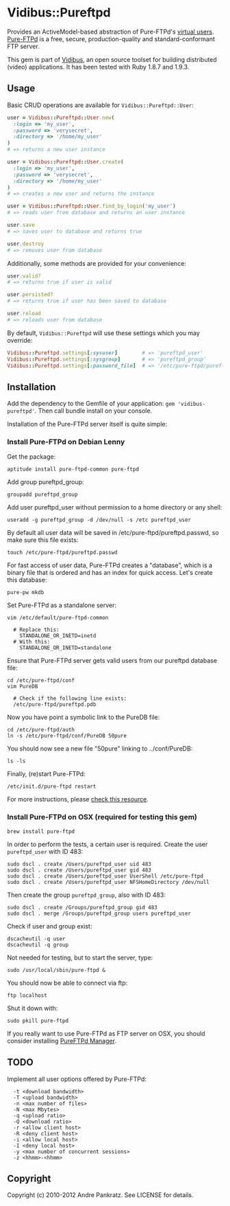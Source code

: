 # Vidibus::Pureftpd

Provides an ActiveModel-based abstraction of Pure-FTPd's [virtual users](http://download.pureftpd.org/pub/pure-ftpd/doc/README.Virtual-Users). [Pure-FTPd](http://www.pureftpd.org/project/pure-ftpd) is a free, secure, production-quality and standard-conformant FTP server.

This gem is part of [Vidibus](http://vidibus.org), an open source toolset for building distributed (video) applications. It has been tested with Ruby 1.8.7 and 1.9.3.


## Usage

Basic CRUD operations are available for `Vidibus::Pureftpd::User`:

```ruby
user = Vidibus::Pureftpd::User.new(
  :login => 'my_user',
  :password => 'verysecret',
  :directory => '/home/my_user'
)
# => returns a new user instance

user = Vidibus::Pureftpd::User.create(
  :login => 'my_user',
  :password => 'verysecret',
  :directory => '/home/my_user'
)
# => creates a new user and returns the instance

user = Vidibus::Pureftpd::User.find_by_login('my_user')
# => reads user from database and returns an user instance

user.save
# => saves user to database and returns true

user.destroy
# => removes user from database
```

Additionally, some methods are provided for your convenience:

```ruby
user.valid?
# => returns true if user is valid

user.persisted?
# => returns true if user has been saved to database

user.reload
# => reloads user from database
```

By default, `Vidibus::Pureftpd` will use these settings which you may override:

```ruby
Vidibus::Pureftpd.settings[:sysuser]        # => 'pureftpd_user'
Vidibus::Pureftpd.settings[:sysgroup]       # => 'pureftpd_group'
Vidibus::Pureftpd.settings[:password_file]  # => '/etc/pure-ftpd/pureftpd.passwd'
```


## Installation

Add the dependency to the Gemfile of your application: `gem 'vidibus-pureftpd'`. Then call bundle install on your console.

Installation of the Pure-FTPd server itself is quite simple:


### Install Pure-FTPd on Debian Lenny

Get the package:

```
aptitude install pure-ftpd-common pure-ftpd
```

Add group pureftpd_group:

```
groupadd pureftpd_group
```

Add user pureftpd_user without permission to a home directory or any shell:

```
useradd -g pureftpd_group -d /dev/null -s /etc pureftpd_user
```

By default all user data will be saved in /etc/pure-ftpd/pureftpd.passwd, so make sure this file exists:

```
touch /etc/pure-ftpd/pureftpd.passwd
```

For fast access of user data, Pure-FTPd creates a "database", which is a binary file that is ordered and has an index for quick access. Let's create this database:

```
pure-pw mkdb
```

Set Pure-FTPd as a standalone server:

```
vim /etc/default/pure-ftpd-common

  # Replace this:
    STANDALONE_OR_INETD=inetd
  # With this:
    STANDALONE_OR_INETD=standalone
```

Ensure that Pure-FTPd server gets valid users from our pureftpd database file:

```
cd /etc/pure-ftpd/conf
vim PureDB

  # Check if the following line exists:
  /etc/pure-ftpd/pureftpd.pdb
```

Now you have point a symbolic link to the PureDB file:

```
cd /etc/pure-ftpd/auth
ln -s /etc/pure-ftpd/conf/PureDB 50pure
```

You should now see a new file "50pure" linking to ../conf/PureDB:

```
ls -ls
```

Finally, (re)start Pure-FTPd:

```
/etc/init.d/pure-ftpd restart
```

For more instructions, please [check this resource](http://linux.justinhartman.com/PureFTPd_Installation_and_Setup).


### Install Pure-FTPd on OSX (required for testing this gem)

```
brew install pure-ftpd
```

In order to perform the tests, a certain user is required. Create the user `pureftpd_user` with ID 483:

```
sudo dscl . create /Users/pureftpd_user uid 483
sudo dscl . create /Users/pureftpd_user gid 483
sudo dscl . create /Users/pureftpd_user UserShell /etc/pure-ftpd
sudo dscl . create /Users/pureftpd_user NFSHomeDirectory /dev/null
```

Then create the group `pureftpd_group`, also with ID 483:

```
sudo dscl . create /Groups/pureftpd_group gid 483
sudo dscl . merge /Groups/pureftpd_group users pureftpd_user
```

Check if user and group exist:

```
dscacheutil -q user
dscacheutil -q group
```


Not needed for testing, but to start the server, type:

```
sudo /usr/local/sbin/pure-ftpd &
```

You should now be able to connect via ftp:

```
ftp localhost
```

Shut it down with:

```
sudo pkill pure-ftpd
```

If you really want to use Pure-FTPd as FTP server on OSX, you should consider installing [PureFTPd Manager](http://jeanmatthieu.free.fr/pureftpd/).


## TODO

Implement all user options offered by Pure-FTPd:

```
  -t <download bandwidth>
  -T <upload bandwidth>
  -n <max number of files>
  -N <max Mbytes>
  -q <upload ratio>
  -Q <download ratio>
  -r <allow client host>
  -R <deny client host>
  -i <allow local host>
  -I <deny local host>
  -y <max number of concurrent sessions>
  -z <hhmm>-<hhmm>
```


## Copyright

Copyright (c) 2010-2012 Andre Pankratz. See LICENSE for details.
